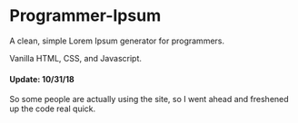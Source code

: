 # Programmer-Ipsum #
A clean, simple Lorem Ipsum generator for programmers.

Vanilla HTML, CSS, and Javascript.

#### Update: 10/31/18 ####
So some people are actually using the site, so I went ahead and freshened up the code real quick.
